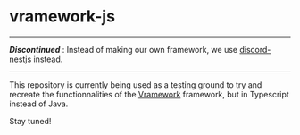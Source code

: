 # vramework-js

---

_**Discontinued**_ : Instead of making our own framework, we use [discord-nestjs](https://github.com/fjodor-rybakov/discord-nestjs) instead.

---

This repository is currently being used as a testing ground to try and recreate the functionnalities of the [Vramework](https://github.com/Vhoyon/Vramework) framework, but in Typescript instead of Java.

Stay tuned!
